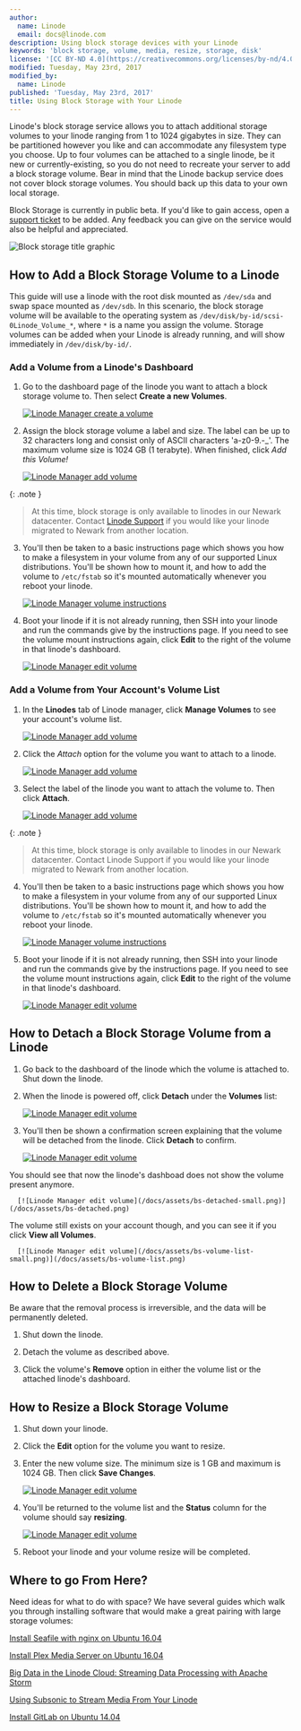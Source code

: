 ```yaml
---
author:
  name: Linode
  email: docs@linode.com
description: Using block storage devices with your Linode
keywords: 'block storage, volume, media, resize, storage, disk'
license: '[CC BY-ND 4.0](https://creativecommons.org/licenses/by-nd/4.0)'
modified: Tuesday, May 23rd, 2017
modified_by:
  name: Linode
published: 'Tuesday, May 23rd, 2017'
title: Using Block Storage with Your Linode
---
```


Linode's block storage service allows you to attach additional storage volumes to your linode ranging from 1 to 1024 gigabytes in size. They can be partitioned however you like and can accommodate any filesystem type you choose. Up to four volumes can be attached to a single linode, be it new or currently-existing, so you do not need to recreate your server to add a block storage volume. Bear in mind that the Linode backup service does not cover block storage volumes. You should back up this data to your own local storage.

Block Storage is currently in public beta. If you'd like to gain access, open a [support ticket](https://manager.linode.com/support/ticket/new?summary=Block%20Storage%20Beta) to be added. Any feedback you can give on the service would also be helpful and appreciated.

![Block storage title graphic](/docs/assets/block-storage-title-graphic.png)


## How to Add a Block Storage Volume to a Linode

This guide will use a linode with the root disk mounted as `/dev/sda` and swap space mounted as `/dev/sdb`. In this scenario, the block storage volume will be available to the operating system as `/dev/disk/by-id/scsi-0Linode_Volume_*`, where `*` is a name you assign the volume. Storage volumes can be added when your Linode is already running, and will show immediately in `/dev/disk/by-id/`.


### Add a Volume from a Linode's Dashboard

1.  Go to the dashboard page of the linode you want to attach a block storage volume to. Then select **Create a new Volumes**.

    [![Linode Manager create a volume](/docs/assets/bs-manager-create-new-volume-small.png)](/docs/assets/bs-manager-create-new-volume.png)


2.  Assign the block storage volume a label and size. The label can be up to 32 characters long and consist only of ASCII characters 'a-z0-9.-_'. The maximum volume size is 1024 GB (1 terabyte). When finished, click *Add this Volume!*

    [![Linode Manager add volume](/docs/assets/bs-add-a-volume-small.png)](/docs/assets/bs-add-a-volume.png)

  {: .note }
  >
  > At this time, block storage is only available to linodes in our Newark datacenter. Contact [Linode Support](https://manager.linode.com/support/ticket/new?summary=Block%20Storage%20Beta) if you would like your linode migrated to Newark from another location.

3.  You'll then be taken to a basic instructions page which shows you how to make a filesystem in your volume from any of our supported Linux distributions. You'll be shown how to mount it, and how to add the volume to `/etc/fstab` so it's mounted automatically whenever you reboot your linode.

    [![Linode Manager volume instructions](/docs/assets/bs-volume-instructions-small.png)](/docs/assets/bs-volume-instructions.png)

4.  Boot your linode if it is not already running, then SSH into your linode and run the commands give by the instructions page. If you need to see the volume mount instructions again, click **Edit** to the right of the volume in that linode's dashboard.

    [![Linode Manager edit volume](/docs/assets/bs-edit-small.png)](/docs/assets/bs-edit.png)


### Add a Volume from Your Account's Volume List

1.  In the **Linodes** tab of Linode manager, click **Manage Volumes** to see your account's volume list.

    [![Linode Manager add volume](/docs/assets/bs-mmanage-volumes-small.png)](/docs/assets/bs-mmanage-volumes.png)

2.  Click the *Attach* option for the volume you want to attach to a linode.

    [![Linode Manager add volume](/docs/assets/bs-volume-list-small.png)](/docs/assets/bs-volume-list.png)

3.  Select the label of the linode you want to attach the volume to. Then click **Attach**.

    [![Linode Manager add volume](/docs/assets/bs-volume-detaching-small.png)](/docs/assets/bs-volume-attach.png)

  {: .note }
  >
  > At this time, block storage is only available to linodes in our Newark datacenter. Contact Linode Support if you would like your linode migrated to Newark from another location.

4.  You'll then be taken to a basic instructions page which shows you how to make a filesystem in your volume from any of our supported Linux distributions. You'll be shown how to mount it, and how to add the volume to `/etc/fstab` so it's mounted automatically whenever you reboot your linode.

    [![Linode Manager volume instructions](/docs/assets/bs-volume-instructions-small.png)](/docs/assets/bs-volume-instructions.png)

5.  Boot your linode if it is not already running, then SSH into your linode and run the commands give by the instructions page. If you need to see the volume mount instructions again, click **Edit** to the right of the volume in that linode's dashboard.

    [![Linode Manager edit volume](/docs/assets/bs-edit-small.png)](/docs/assets/bs-edit.png)

## How to Detach a Block Storage Volume from a Linode

1.  Go back to the dashboard of the linode which the volume is attached to. Shut down the linode.

2.  When the linode is powered off, click **Detach** under the **Volumes** list:

    [![Linode Manager edit volume](/docs/assets/bs-detach-small.png)](/docs/assets/bs-detach.png)

3.  You'll then be shown a confirmation screen explaining that the volume will be detached from the linode. Click **Detach** to confirm.

    [![Linode Manager edit volume](/docs/assets/bs-detach-confirm-small.png)](/docs/assets/bs-detach-confirm.png)

  You should see that now the linode's dashboad does not show the volume present anymore.

      [![Linode Manager edit volume](/docs/assets/bs-detached-small.png)](/docs/assets/bs-detached.png)

  The volume still exists on your account though, and you can see it if you click **View all Volumes**.

      [![Linode Manager edit volume](/docs/assets/bs-volume-list-small.png)](/docs/assets/bs-volume-list.png)


## How to Delete a Block Storage Volume

Be aware that the removal process is irreversible, and the data will be permanently deleted.

1.  Shut down the linode.

2.  Detach the volume as described above.

3.  Click the volume's **Remove** option in either the volume list or the attached linode's dashboard.


## How to Resize a Block Storage Volume

1.  Shut down your linode.

2.  Click the **Edit** option for the volume you want to resize.

3.  Enter the new volume size. The minimum size is 1 GB and maximum is 1024 GB. Then click **Save Changes**.

      [![Linode Manager edit volume](/docs/assets/bs-resize-volume-small.png)](/docs/assets/bs-resize-volume.png)

4.  You'll be returned to the volume list and the **Status** column for the volume should say **resizing**.

      [![Linode Manager edit volume](/docs/assets/bs-volume-resizing-small.png)](/docs/assets/bs-volume-resizing-volume.png)

5.  Reboot your linode and your volume resize will be completed.


## Where to go From Here?

Need ideas for what to do with space? We have several guides which walk you through installing software that would make a great pairing with large storage volumes:

  [Install Seafile with nginx on Ubuntu 16.04](/docs/applications/cloud-storage/install-seafile-with-nginx-on-ubuntu-1604)

  [Install Plex Media Server on Ubuntu 16.04](/docs/applications/media-servers/install-plex-media-server-on-ubuntu-16-04)

  [Big Data in the Linode Cloud: Streaming Data Processing with Apache Storm](/docs/applications/big-data/big-data-in-the-linode-cloud-streaming-data-processing-with-apache-storm)

  [Using Subsonic to Stream Media From Your Linode](/docs/applications/media-servers/subsonic)
  
  [Install GitLab on Ubuntu 14.04](/docs/development/version-control/install-gitlab-on-ubuntu-14-04-trusty-tahr)